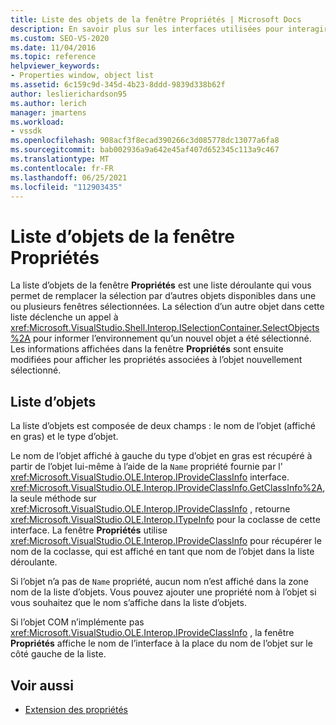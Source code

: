 ```yaml
---
title: Liste des objets de la fenêtre Propriétés | Microsoft Docs
description: En savoir plus sur les interfaces utilisées pour interagir avec la liste d’objets dans la Fenêtre Propriétés dans l’IDE de Visual Studio.
ms.custom: SEO-VS-2020
ms.date: 11/04/2016
ms.topic: reference
helpviewer_keywords:
- Properties window, object list
ms.assetid: 6c159c9d-345d-4b23-8ddd-9839d338b62f
author: leslierichardson95
ms.author: lerich
manager: jmartens
ms.workload:
- vssdk
ms.openlocfilehash: 908acf3f8ecad390266c3d085778dc13077a6fa8
ms.sourcegitcommit: bab002936a9a642e45af407d652345c113a9c467
ms.translationtype: MT
ms.contentlocale: fr-FR
ms.lasthandoff: 06/25/2021
ms.locfileid: "112903435"
---
```

# <a name="properties-window-object-list"></a>Liste d’objets de la fenêtre Propriétés
La liste d’objets de la fenêtre **Propriétés** est une liste déroulante qui vous permet de remplacer la sélection par d’autres objets disponibles dans une ou plusieurs fenêtres sélectionnées. La sélection d’un autre objet dans cette liste déclenche un appel à <xref:Microsoft.VisualStudio.Shell.Interop.ISelectionContainer.SelectObjects%2A> pour informer l’environnement qu’un nouvel objet a été sélectionné. Les informations affichées dans la fenêtre **Propriétés** sont ensuite modifiées pour afficher les propriétés associées à l’objet nouvellement sélectionné.

## <a name="the-object-list"></a>Liste d’objets
 La liste d’objets est composée de deux champs : le nom de l’objet (affiché en gras) et le type d’objet.

 Le nom de l’objet affiché à gauche du type d’objet en gras est récupéré à partir de l’objet lui-même à l’aide de la `Name` propriété fournie par l' <xref:Microsoft.VisualStudio.OLE.Interop.IProvideClassInfo> interface. <xref:Microsoft.VisualStudio.OLE.Interop.IProvideClassInfo.GetClassInfo%2A>, la seule méthode sur <xref:Microsoft.VisualStudio.OLE.Interop.IProvideClassInfo> , retourne <xref:Microsoft.VisualStudio.OLE.Interop.ITypeInfo> pour la coclasse de cette interface. La fenêtre **Propriétés** utilise <xref:Microsoft.VisualStudio.OLE.Interop.IProvideClassInfo> pour récupérer le nom de la coclasse, qui est affiché en tant que nom de l’objet dans la liste déroulante.

 Si l’objet n’a pas de `Name` propriété, aucun nom n’est affiché dans la zone nom de la liste d’objets. Vous pouvez ajouter une propriété nom à l’objet si vous souhaitez que le nom s’affiche dans la liste d’objets.

 Si l’objet COM n’implémente pas <xref:Microsoft.VisualStudio.OLE.Interop.IProvideClassInfo> , la fenêtre **Propriétés** affiche le nom de l’interface à la place du nom de l’objet sur le côté gauche de la liste.

## <a name="see-also"></a>Voir aussi
- [Extension des propriétés](../../extensibility/internals/extending-properties.md)
